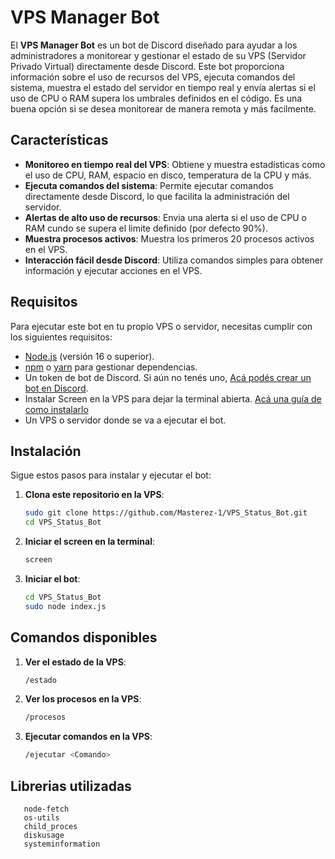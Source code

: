 # VPS Manager Bot

El **VPS Manager Bot** es un bot de Discord diseñado para ayudar a los administradores a monitorear y gestionar el estado de su VPS (Servidor Privado Virtual) directamente desde Discord. Este bot proporciona información sobre el uso de recursos del VPS, ejecuta comandos del sistema, muestra el estado del servidor en tiempo real y envía alertas si el uso de CPU o RAM supera los umbrales definidos en el código. Es una buena opción si se desea monitorear de manera remota y más facilmente.

## Características

- **Monitoreo en tiempo real del VPS**: Obtiene y muestra estadísticas como el uso de CPU, RAM, espacio en disco, temperatura de la CPU y más.
- **Ejecuta comandos del sistema**: Permite ejecutar comandos directamente desde Discord, lo que facilita la administración del servidor.
- **Alertas de alto uso de recursos**: Envia una alerta si el uso de CPU o RAM cundo se supera el limite definido (por defecto 90%).
- **Muestra procesos activos**: Muestra los primeros 20 procesos activos en el VPS.
- **Interacción fácil desde Discord**: Utiliza comandos simples para obtener información y ejecutar acciones en el VPS.

## Requisitos

Para ejecutar este bot en tu propio VPS o servidor, necesitas cumplir con los siguientes requisitos:

- [Node.js](https://nodejs.org/) (versión 16 o superior).
- [npm](https://www.npmjs.com/) o [yarn](https://yarnpkg.com/) para gestionar dependencias.
- Un token de bot de Discord. Si aún no tenés uno, [Acá podés crear un bot en Discord](https://discord.com/developers/applications).
- Instalar Screen en la VPS para dejar la terminal abierta. [Acá una guía de como instalarlo](https://www.ochobitshacenunbyte.com/2019/04/24/que-es-y-como-funciona-el-comando-screen-en-linux/)
- Un VPS o servidor donde se va a ejecutar el bot.

## Instalación

Sigue estos pasos para instalar y ejecutar el bot:

1. **Clona este repositorio en la VPS**:
   ```bash
   sudo git clone https://github.com/Masterez-1/VPS_Status_Bot.git
   cd VPS_Status_Bot

2. **Iniciar el screen en la terminal**:
   ```bash
   screen

3. **Iniciar el bot**:
   ```bash
   cd VPS_Status_Bot
   sudo node index.js

## Comandos disponibles
1. **Ver el estado de la VPS**:
   ```bash
   /estado
   
2. **Ver los procesos en la VPS**:
   ```bash
   /procesos

3. **Ejecutar comandos en la VPS**:
   ```bash
   /ejecutar <Comando>
   

## Librerias utilizadas
```Js
   node-fetch
   os-utils
   child_proces
   diskusage
   systeminformation

